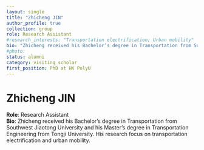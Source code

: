 ```yaml
---
layout: single
title: "Zhicheng JIN"
author_profile: true
collection: group
role: Research Assistant
#research_interests: "Transportation electrification; Urban mobility"
bio: "Zhicheng received his Bachelor’s degree in Transportation from Southwest Jiaotong University and his Master’s degree in Transportation Engineering from Tongji University. His research focus on transportation electrification and urban mobility."
#photo: 
status: alumni
category: visiting_scholar
first_position: PhD at HK PolyU
---
```


# Zhicheng JIN

**Role**: Research Assistant  
**Bio**: Zhicheng received his Bachelor’s degree in Transportation from Southwest Jiaotong University and his Master’s degree in Transportation Engineering from Tongji University. His research focus on transportation electrification and urban mobility.
